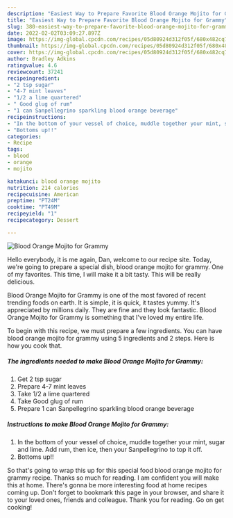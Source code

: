 ```yaml
---
description: "Easiest Way to Prepare Favorite Blood Orange Mojito for Grammy"
title: "Easiest Way to Prepare Favorite Blood Orange Mojito for Grammy"
slug: 380-easiest-way-to-prepare-favorite-blood-orange-mojito-for-grammy
date: 2022-02-02T03:09:27.897Z
image: https://img-global.cpcdn.com/recipes/05d80924d312f05f/680x482cq70/blood-orange-mojito-for-grammy-recipe-main-photo.jpg
thumbnail: https://img-global.cpcdn.com/recipes/05d80924d312f05f/680x482cq70/blood-orange-mojito-for-grammy-recipe-main-photo.jpg
cover: https://img-global.cpcdn.com/recipes/05d80924d312f05f/680x482cq70/blood-orange-mojito-for-grammy-recipe-main-photo.jpg
author: Bradley Adkins
ratingvalue: 4.6
reviewcount: 37241
recipeingredient:
- "2 tsp sugar"
- "4-7 mint leaves"
- "1/2 a lime quartered"
- " Good glug of rum"
- "1 can Sanpellegrino sparkling blood orange beverage"
recipeinstructions:
- "In the bottom of your vessel of choice, muddle together your mint, sugar and lime. Add rum, then ice, then your Sanpellegrino to top it off."
- "Bottoms up!!"
categories:
- Recipe
tags:
- blood
- orange
- mojito

katakunci: blood orange mojito 
nutrition: 214 calories
recipecuisine: American
preptime: "PT24M"
cooktime: "PT49M"
recipeyield: "1"
recipecategory: Dessert

---
```



![Blood Orange Mojito for Grammy](https://img-global.cpcdn.com/recipes/05d80924d312f05f/680x482cq70/blood-orange-mojito-for-grammy-recipe-main-photo.jpg)

Hello everybody, it is me again, Dan, welcome to our recipe site. Today, we're going to prepare a special dish, blood orange mojito for grammy. One of my favorites. This time, I will make it a bit tasty. This will be really delicious.

Blood Orange Mojito for Grammy is one of the most favored of recent trending foods on earth. It is simple, it is quick, it tastes yummy. It's appreciated by millions daily. They are fine and they look fantastic. Blood Orange Mojito for Grammy is something that I've loved my entire life.




To begin with this recipe, we must prepare a few ingredients. You can have blood orange mojito for grammy using 5 ingredients and 2 steps. Here is how you cook that.

<!--inarticleads1-->

##### The ingredients needed to make Blood Orange Mojito for Grammy:

1. Get 2 tsp sugar
1. Prepare 4-7 mint leaves
1. Take 1/2 a lime quartered
1. Take  Good glug of rum
1. Prepare 1 can Sanpellegrino sparkling blood orange beverage




<!--inarticleads2-->

##### Instructions to make Blood Orange Mojito for Grammy:

1. In the bottom of your vessel of choice, muddle together your mint, sugar and lime. Add rum, then ice, then your Sanpellegrino to top it off.
1. Bottoms up!!




So that's going to wrap this up for this special food blood orange mojito for grammy recipe. Thanks so much for reading. I am confident you will make this at home. There's gonna be more interesting food at home recipes coming up. Don't forget to bookmark this page in your browser, and share it to your loved ones, friends and colleague. Thank you for reading. Go on get cooking!
